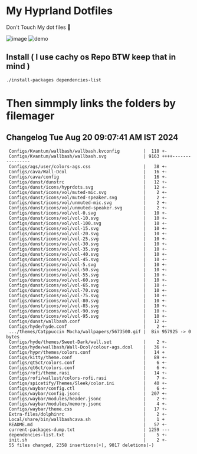 # My Hyprland Dotfiles
  Don't Touch My dot files 🙂
 

  ![image](https://github.com/ALEX5402/dotfiles/assets/76860596/2fbe6020-4d76-4cf7-b052-58ff43cda405)
  ![demo](https://github.com/ALEX5402/dotfiles/assets/76860596/ff68bba7-e8da-49d3-a716-3ed3d73cfc25)

## Install ( I use cachy os Repo BTW keep that in mind )
``` ./install-packages dependencies-list ```

# Then simmply links the folders by filemager
 
## Changelog Tue Aug 20 09:07:41 AM IST 2024
```
 Configs/Kvantum/wallbash/wallbash.kvconfig         |  110 +-
 Configs/Kvantum/wallbash/wallbash.svg              | 9163 ++++----------------
 Configs/ags/user/colors-ags.css                    |   38 +-
 Configs/cava/Wall-Dcol                             |   16 +-
 Configs/cava/config                                |   16 +-
 Configs/dunst/dunstrc                              |   12 +-
 Configs/dunst/icons/hyprdots.svg                   |   12 +-
 Configs/dunst/icons/vol/muted-mic.svg              |    2 +-
 Configs/dunst/icons/vol/muted-speaker.svg          |    2 +-
 Configs/dunst/icons/vol/unmuted-mic.svg            |    2 +-
 Configs/dunst/icons/vol/unmuted-speaker.svg        |    2 +-
 Configs/dunst/icons/vol/vol-0.svg                  |   10 +-
 Configs/dunst/icons/vol/vol-10.svg                 |   10 +-
 Configs/dunst/icons/vol/vol-100.svg                |   10 +-
 Configs/dunst/icons/vol/vol-15.svg                 |   10 +-
 Configs/dunst/icons/vol/vol-20.svg                 |   10 +-
 Configs/dunst/icons/vol/vol-25.svg                 |   10 +-
 Configs/dunst/icons/vol/vol-30.svg                 |   10 +-
 Configs/dunst/icons/vol/vol-35.svg                 |   10 +-
 Configs/dunst/icons/vol/vol-40.svg                 |   10 +-
 Configs/dunst/icons/vol/vol-45.svg                 |   10 +-
 Configs/dunst/icons/vol/vol-5.svg                  |   10 +-
 Configs/dunst/icons/vol/vol-50.svg                 |   10 +-
 Configs/dunst/icons/vol/vol-55.svg                 |   10 +-
 Configs/dunst/icons/vol/vol-60.svg                 |   10 +-
 Configs/dunst/icons/vol/vol-65.svg                 |   10 +-
 Configs/dunst/icons/vol/vol-70.svg                 |   10 +-
 Configs/dunst/icons/vol/vol-75.svg                 |   10 +-
 Configs/dunst/icons/vol/vol-80.svg                 |   10 +-
 Configs/dunst/icons/vol/vol-85.svg                 |   10 +-
 Configs/dunst/icons/vol/vol-90.svg                 |   10 +-
 Configs/dunst/icons/vol/vol-95.svg                 |   10 +-
 Configs/dunst/wallbash.conf                        |   12 +-
 Configs/hyde/hyde.conf                             |    2 +-
 .../themes/Catppuccin Mocha/wallpapers/5673500.gif |  Bin 957925 -> 0 bytes
 Configs/hyde/themes/Sweet-Dark/wall.set            |    2 +-
 Configs/hyde/wallbash/Wall-Dcol/colour-ags.dcol    |   36 +-
 Configs/hypr/themes/colors.conf                    |   14 +
 Configs/kitty/theme.conf                           |   89 +-
 Configs/qt5ct/colors.conf                          |    6 +-
 Configs/qt6ct/colors.conf                          |    6 +-
 Configs/rofi/theme.rasi                            |   14 +-
 Configs/rofi/wallust/colors-rofi.rasi              |    7 +-
 Configs/spicetify/Themes/Sleek/color.ini           |   40 +-
 Configs/waybar/config.ctl                          |    6 +-
 Configs/waybar/config.jsonc                        |  207 +-
 Configs/waybar/modules/header.jsonc                |    2 +-
 Configs/waybar/modules/memory.jsonc                |    4 +-
 Configs/waybar/theme.css                           |   17 +-
 Extra-files/dolphinrc                              |    2 +-
 Local/share/bin/wallbashcava.sh                    |    1 +
 README.md                                          |   57 +-
 current-packages-dump.txt                          | 1259 ---
 dependencies-list.txt                              |    5 +-
 init.sh                                            |    2 +-
 55 files changed, 2358 insertions(+), 9017 deletions(-)
```
 
